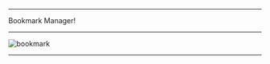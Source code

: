 ___
Bookmark Manager!
___
![bookmark](http://www.silverplace.co.uk/prodimages/silver-golf-bookmark.jpg)
___
